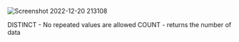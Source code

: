 ![Screenshot 2022-12-20 213108](https://user-images.githubusercontent.com/99003477/208711380-4d7186b8-b49f-4d8d-8d12-ccc689fe3826.png)

DISTINCT - No repeated values are allowed
COUNT - returns the number of data

